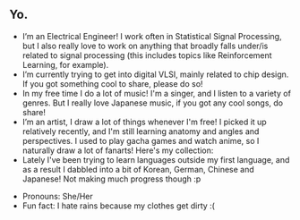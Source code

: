 ## Yo.


<!--**CaelusIsBased/CaelusIsBased** is a ✨ _special_ ✨ repository because its `README.md` (this file) appears on your GitHub profile.

Here are some ideas to get you started:-->

- I’m an Electrical Engineer! I work often in Statistical Signal Processing, but I also really love to work on anything that broadly falls under/is related to signal processing (this includes topics like Reinforcement Learning, for example). 
- I’m currently trying to get into digital VLSI, mainly related to chip design. If you got something cool to share, please do so!
- In my free time I do a lot of music! I'm a singer, and I listen to a variety of genres. But I really love Japanese music, if you got any cool songs, do share!
- I’m an artist, I draw a lot of things whenever I'm free! I picked it up relatively recently, and I'm still learning anatomy and angles and perspectives. I used to play gacha games and watch anime, so I naturally draw a lot of fanarts! Here's my collection: <add>
- Lately I've been trying to learn languages outside my first language, and as a result I dabbled into a bit of Korean, German, Chinese and Japanese! Not making much progress though :p
<!--- 📫 How to reach me: r.roshanaiyer@gmail.com-->
- Pronouns: She/Her
- Fun fact: I hate rains because my clothes get dirty :(

